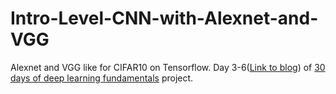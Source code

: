 # Intro-Level-CNN-with-Alexnet-and-VGG
Alexnet and VGG like for CIFAR10 on Tensorflow. Day 3-6([Link to blog](https://6ixnugget.github.io/30ddlf/intro-level-CNN)) of [30 days of deep learning fundamentals](https://6ixnugget.github.io/blog/30-days-of-deep-learning-fundamentals/) project.
